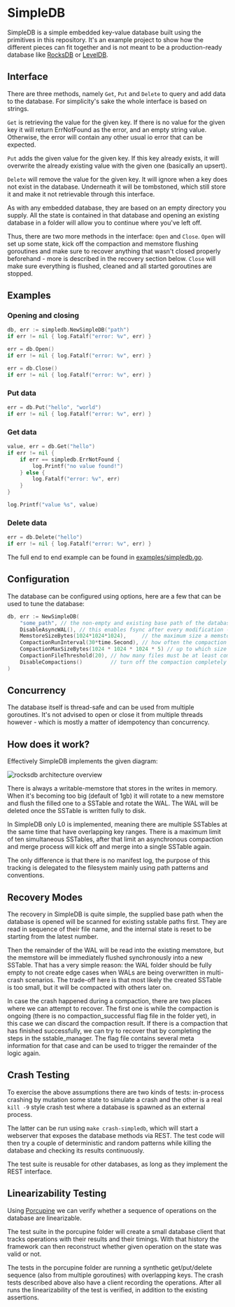 # SimpleDB

SimpleDB is a simple embedded key-value database built using the primitives in this repository. It's an example project
to show how the different pieces can fit together and is not meant to be a production-ready database
like [RocksDB](https://github.com/facebook/rocksdb) or [LevelDB](https://github.com/google/leveldb).

## Interface

There are three methods, namely `Get`, `Put` and `Delete` to query and add data to the database. For simplicity's sake
the whole interface is based on strings.

`Get` is retrieving the value for the given key. If there is no value for the given key it will return ErrNotFound as the
error, and an empty string value. Otherwise, the error will contain any other usual io error that can be expected.

`Put` adds the given value for the given key. If this key already exists, it will overwrite the already existing value
with the given one (basically an upsert).

`Delete` will remove the value for the given key. It will ignore when a key does not exist in the database. Underneath
it will be tombstoned, which still store it and make it not retrievable through this interface.

As with any embedded database, they are based on an empty directory you supply. All the state is contained in that
database and opening an existing database in a folder will allow you to continue where you've left off.

Thus, there are two more methods in the interface: `Open` and `Close`. `Open` will set up some state, kick off the
compaction and memstore flushing goroutines and make sure to recover anything that wasn't closed properly beforehand -
more is described in the recovery section below. `Close` will make sure everything is flushed, cleaned and all started
goroutines are stopped.

## Examples

### Opening and closing

```go
db, err := simpledb.NewSimpleDB("path")
if err != nil { log.Fatalf("error: %v", err) }

err = db.Open()
if err != nil { log.Fatalf("error: %v", err) }

err = db.Close()
if err != nil { log.Fatalf("error: %v", err) }
```

### Put data

```go
err = db.Put("hello", "world")
if err != nil { log.Fatalf("error: %v", err) }
```

### Get data

```go
value, err = db.Get("hello")
if err != nil {
    if err == simpledb.ErrNotFound {
        log.Printf("no value found!")
    } else {
        log.Fatalf("error: %v", err)
    }
}

log.Printf("value %s", value)
```

### Delete data

```go
err = db.Delete("hello")
if err != nil { log.Fatalf("error: %v", err) }
```

The full end to end example can be found in [examples/simpledb.go](/_examples/simpledb.go).

## Configuration

The database can be configured using options, here are a few that can be used to tune the database:

```go
db, err := NewSimpleDB(
    "some_path", // the non-empty and existing base path of the database - only mandatory argument
    DisableAsyncWAL(), // this enables fsync after every modification -> safe option for data consistency, but affects performance greatly
    MemstoreSizeBytes(1024*1024*1024),     // the maximum size a memstore should have in bytes
    CompactionRunInterval(30*time.Second), // how often the compaction process should run  
    CompactionMaxSizeBytes(1024 * 1024 * 1024 * 5) // up to which size in bytes to continue to compact sstables
    CompactionFileThreshold(20), // how many files must be at least compacted together
    DisableCompactions()         // turn off the compaction completely
)
```

## Concurrency

The database itself is thread-safe and can be used from multiple goroutines. It's not advised to open or close it from
multiple threads however - which is mostly a matter of idempotency than concurrency.

## How does it work?

Effectively SimpleDB implements the given diagram:

![rocksdb architecture overview](https://user-images.githubusercontent.com/62277872/119747261-310fb300-be47-11eb-92c3-c11719fa8a0c.png)

There is always a writable-memstore that stores in the writes in memory. When it's becoming too big (default of 1gb) it
will rotate to a new memstore and flush the filled one to a SSTable and rotate the WAL. The WAL will be deleted once the
SSTable is written fully to disk.

In SimpleDB only L0 is implemented, meaning there are multiple SSTables at the same time that have overlapping key
ranges. There is a maximum limit of ten simultaneous SSTables, after that limit an asynchronous compaction and merge
process will kick off and merge into a single SSTable again.

The only difference is that there is no manifest log, the purpose of this tracking is delegated to the filesystem mainly
using path patterns and conventions.

## Recovery Modes

The recovery in SimpleDB is quite simple, the supplied base path when the database is opened will be scanned for
existing sstable paths first. They are read in sequence of their file name, and the internal state is reset to be
starting from the latest number.

Then the remainder of the WAL will be read into the existing memstore, but the memstore will be immediately flushed
synchronously into a new SSTable. That has a very simple reason: the WAL folder should be fully empty to not create edge
cases when WALs are being overwritten in multi-crash scenarios. The trade-off here is that most likely the created
SSTable is too small, but it will be compacted with others later on.

In case the crash happened during a compaction, there are two places where we can attempt to recover. The first one is
while the compaction is ongoing (there is no compaction_successful flag file in the folder yet), in this case we can
discard the compaction result. If there is a compaction that has finished successfully, we can try to recover that by
completing the steps in the sstable_manager. The flag file contains several meta information for that case and can be
used to trigger the remainder of the logic again.

## Crash Testing

To exercise the above assumptions there are two kinds of tests: in-process crashing by mutation some state to simulate a
crash and the other is a real `kill -9` style crash test where a database is spawned as an external process.

The latter can be run using `make crash-simpledb`, which will start a webserver that exposes the database methods via
REST. The test code will then try a couple of deterministic and random patterns while killing the database and checking
its results continuously.

The test suite is reusable for other databases, as long as they implement the REST interface.

## Linearizability Testing

Using [Porcupine](https://github.com/anishathalye/porcupine/) we can verify whether a sequence of operations on the database are linearizable.

The test suite in the porcupine folder will create a small database client that tracks operations with their results and their timings. With that history the framework can then reconstruct whether given operation on the state was valid or not.

The tests in the porcupine folder are running a synthetic get/put/delete sequence (also from multiple goroutines) with overlapping keys. The crash tests described above also have a client recording the operations. After all runs the linearizability of the test is verified, in addition to the existing assertions. 
